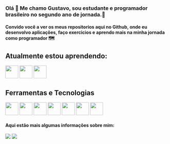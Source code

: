 ### Olá 👋 Me chamo Gustavo, sou estudante e programador brasileiro no segundo ano de jornada.🔭
#### Convido você a ver os meus repositorios aqui no Github, onde eu desenvolvo aplicações, faço exercicios e aprendo mais na minha jornada como programador 🗺

## Atualmente estou aprendendo:

<img loading="java" src="https://cdn.jsdelivr.net/gh/devicons/devicon/icons/java/java-original.svg" width="40" height="40"/> <img loading="python" src="https://cdn.jsdelivr.net/gh/devicons/devicon@latest/icons/python/python-original.svg" width="40" height="40"/> <img src="https://cdn.jsdelivr.net/gh/devicons/devicon@latest/icons/flutter/flutter-original.svg" width="40" height="40"/>

## Ferramentas e Tecnologias

<img loading="vscode" src="https://cdn.jsdelivr.net/gh/devicons/devicon@latest/icons/vscode/vscode-original-wordmark.svg" width="40" height="40"/> <img loading="git" src="https://cdn.jsdelivr.net/gh/devicons/devicon/icons/git/git-original.svg" width="40" height="40"/> <img loading="eclipse" src="https://cdn.jsdelivr.net/gh/devicons/devicon/icons/git/git-original.svg" width="40" height="40"/> <img loading="androidStudio" src="https://cdn.jsdelivr.net/gh/devicons/devicon/icons/git/git-original.svg" width="40" height="40"/> <img loading="sql" src="https://cdn.jsdelivr.net/gh/devicons/devicon/icons/git/git-original.svg" width="40" height="40"/> <img loading="Pandas" src="https://cdn.jsdelivr.net/gh/devicons/devicon/icons/git/git-original.svg" width="40" height="40"/> <img loading="C" src="https://cdn.jsdelivr.net/gh/devicons/devicon/icons/git/git-original.svg" width="40" height="40"/>

#### Aqui estão mais algumas informações sobre mim:
<div>
<a href = "mailto:gustavosales0704@gmail.com"><img loading="email" src="https://img.shields.io/badge/Gmail-D14836?style=for-the-badge&logo=gmail&logoColor=white" target="_blank"></a>
<a href="https://www.linkedin.com/in/gustavo-henrique07b26220a/" target="_blank"><img loading="linkedin" src="https://img.shields.io/badge/-LinkedIn-%230077B5?style=for-the-badge&logo=linkedin&logoColor=white" target="_blank"></a>   
</div>
